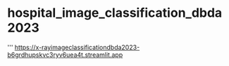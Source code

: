 # hospital_image_classification_dbda2023
'''
https://x-rayimageclassificationdbda2023-b6grdhupskvc3ryv6uea4t.streamlit.app
